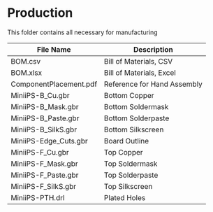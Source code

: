 # Production
This folder contains all necessary for manufacturing

|File Name| Description  |
|--|--|
| BOM.csv | Bill of Materials, CSV |
| BOM.xlsx | Bill of Materials, Excel |
| ComponentPlacement.pdf | Reference for Hand Assembly |
| MiniiPS-B_Cu.gbr | Bottom Copper |
| MiniiPS-B_Mask.gbr | Bottom Soldermask |
| MiniiPS-B_Paste.gbr | Bottom Solderpaste |
| MiniiPS-B_SilkS.gbr | Bottom Silkscreen |
| MiniiPS-Edge_Cuts.gbr | Board Outline |
| MiniiPS-F_Cu.gbr | Top Copper |
| MiniiPS-F_Mask.gbr | Top Soldermask |
| MiniiPS-F_Paste.gbr | Top Solderpaste |
| MiniiPS-F_SilkS.gbr | Top Silkscreen |
| MiniiPS-PTH.drl | Plated Holes |

